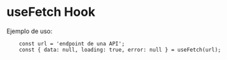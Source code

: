 # useFetch Hook

Ejemplo de uso:
```
    const url = 'endpoint de una API';
    const { data: null, loading: true, error: null } = useFetch(url);
```